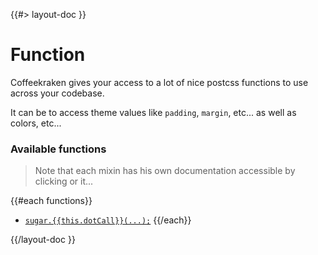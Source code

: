 <!--
/**
 * @name            Functions
 * @namespace       doc.css
 * @type            Markdown
 * @platform        md
 * @status          stable
 * @menu            Documentation / CSS           /doc/css/functions
 *
 * @since           2.0.0
 * @author    Olivier Bossel <olivier.bossel@gmail.com> (https://coffeekraken.io)
 */
-->

{{#> layout-doc }}

# Function

Coffeekraken gives your access to a lot of nice postcss functions to use across your codebase.

It can be to access theme values like `padding`, `margin`, etc... as well as colors, etc...

### Available functions

> Note that each mixin has his own documentation accessible by clicking or it...

{{#each functions}}

-   [`sugar.{{this.dotCall}}(...);`](/api/@coffeekraken.s-postcss-sugar-plugin.node.function.{{this.dotPath}})
    {{/each}}

{{/layout-doc }}

